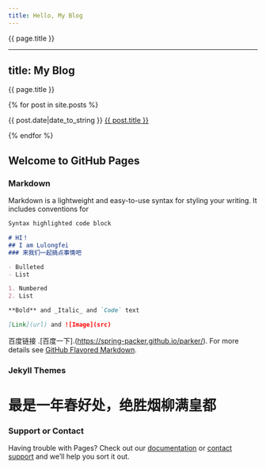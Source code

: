 ```yaml
---
title: Hello, My Blog
---
```


{{ page.title }}


---
title: My Blog
---

{{ page.title }}

{% for post in site.posts %}

{{ post.date|date_to_string }} <a href='{{ site.baseurl }}{{ post.url }}'>{{ post.title }}</a>

{% endfor %}


## Welcome to GitHub Pages

### Markdown

Markdown is a lightweight and easy-to-use syntax for styling your writing. It includes conventions for

```markdown
Syntax highlighted code block

# HI！
## I am Lulongfei
### 来我们一起搞点事情吧 

- Bulleted
- List

1. Numbered
2. List

**Bold** and _Italic_ and `Code` text

[Link](url) and ![Image](src)
```
百度链接 .[百度一下].(https://spring-packer.github.io/parker/).
For more details see [GitHub Flavored Markdown](https://guides.github.com/features/mastering-markdown/).

### Jekyll Themes

# 最是一年春好处，绝胜烟柳满皇都

### Support or Contact

Having trouble with Pages? Check out our [documentation](https://help.github.com/categories/github-pages-basics/) or [contact support](https://github.com/contact) and we’ll help you sort it out.
